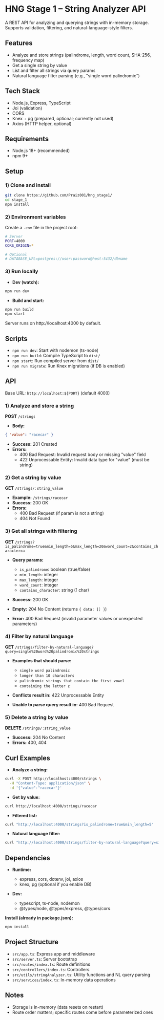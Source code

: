 # HNG Stage 1 – String Analyzer API

A REST API for analyzing and querying strings with in-memory storage. Supports validation, filtering, and natural-language-style filters.

## Features

- Analyze and store strings (palindrome, length, word count, SHA-256, frequency map)
- Get a single string by value
- List and filter all strings via query params
- Natural language filter parsing (e.g., "single word palindromic")

## Tech Stack

- Node.js, Express, TypeScript
- Joi (validation)
- CORS
- Knex + pg (prepared, optional; currently not used)
- Axios (HTTP helper, optional)

## Requirements

- Node.js 18+ (recommended)
- npm 9+

## Setup

### 1) Clone and install

```bash
git clone https://github.com/Praiz001/hng_stage1/
cd stage_1
npm install
```

### 2) Environment variables

Create a `.env` file in the project root:

```bash
# Server
PORT=4000
CORS_ORIGIN=*

# Optional
# DATABASE_URL=postgres://user:password@host:5432/dbname
```

### 3) Run locally

- **Dev (watch):**
```bash
npm run dev
```

- **Build and start:**
```bash
npm run build
npm start
```

Server runs on http://localhost:4000 by default.

## Scripts

- `npm run dev`: Start with nodemon (ts-node)
- `npm run build`: Compile TypeScript to `dist/`
- `npm start`: Run compiled server from `dist/`
- `npm run migrate`: Run Knex migrations (if DB is enabled)

## API

Base URL: `http://localhost:${PORT}` (default 4000)

### 1) Analyze and store a string

**POST** `/strings`

- **Body:**
```json
{ "value": "racecar" }
```

- **Success:** 201 Created
- **Errors:**
  - 400 Bad Request: Invalid request body or missing "value" field
  - 422 Unprocessable Entity: Invalid data type for "value" (must be string)

### 2) Get a string by value

**GET** `/strings/:string_value`

- **Example:** `/strings/racecar`
- **Success:** 200 OK
- **Errors:**
  - 400 Bad Request (if param is not a string)
  - 404 Not Found

### 3) Get all strings with filtering

**GET** `/strings?is_palindrome=true&min_length=5&max_length=20&word_count=2&contains_character=a`

- **Query params:**
  - `is_palindrome`: boolean (true/false)
  - `min_length`: integer
  - `max_length`: integer
  - `word_count`: integer
  - `contains_character`: string (1 char)

- **Success:** 200 OK
- **Empty:** 204 No Content (returns `{ data: [] }`)
- **Error:** 400 Bad Request (invalid parameter values or unexpected parameters)

### 4) Filter by natural language

**GET** `/strings/filter-by-natural-language?query=single%20word%20palindromic%20strings`

- **Examples that should parse:**
  - `single word palindromic`
  - `longer than 10 characters`
  - `palindromic strings that contain the first vowel`
  - `containing the letter z`

- **Conflicts result in:**  422 Unprocessable Entity
- **Unable to parse query result in:**  400 Bad Request

### 5) Delete a string by value

**DELETE** `/strings/:string_value`

- **Success:** 204 No Content
- **Errors:** 400, 404

## Curl Examples

- **Analyze a string:**
```bash
curl -X POST http://localhost:4000/strings \
  -H "Content-Type: application/json" \
  -d '{"value":"racecar"}'
```

- **Get by value:**
```bash
curl http://localhost:4000/strings/racecar
```

- **Filtered list:**
```bash
curl "http://localhost:4000/strings?is_palindrome=true&min_length=5"
```

- **Natural language filter:**
```bash
curl "http://localhost:4000/strings/filter-by-natural-language?query=single%20word%20palindromic%20strings"
```

## Dependencies

- **Runtime:**
  - express, cors, dotenv, joi, axios
  - knex, pg (optional if you enable DB)

- **Dev:**
  - typescript, ts-node, nodemon
  - @types/node, @types/express, @types/cors

**Install (already in package.json):**
```bash
npm install
```

## Project Structure

- `src/app.ts`: Express app and middleware
- `src/server.ts`: Server bootstrap
- `src/routes/index.ts`: Route definitions
- `src/controllers/index.ts`: Controllers
- `src/utils/stringAnalyzer.ts`: Utility functions and NL query parsing
- `src/services/index.ts`: In-memory data operations

## Notes

- Storage is in-memory (data resets on restart)
- Route order matters; specific routes come before parameterized ones